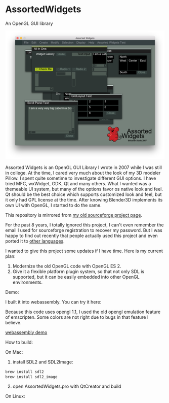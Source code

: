 # AssortedWidgets
An OpenGL GUI library

![Assorted Widgets](screenshot.png)

Assorted Widgets is an OpenGL GUI Library I wrote in 2007 while I was still in college. At the time, I cared very much about the look of my 3D modeler Pillow. I spent quite sometime to investigate different GUI options. I have tried MFC, wxWidget, GDK, Qt and many others. What I wanted was a themeable UI system, but many of the options favor os native look and feel. Qt should be the best choice which supports customized look and feel, but it only had GPL license at the time. After knowing Blender3D implements its own UI with OpenGL, I started to do the same.

This repository is mirrored from [my old sourceforge project page](http://sourceforge.net/projects/assortedwidgets/).

For the past 8 years, I totally ignored this project, I can't even remember the email I used for sourceforge registration to recover my password. But I was happy to find out recently that people actually used this project and even ported it to [other languages](http://www.opentk.com/node/2103).

I wanted to give this project some updates if I have time. Here is my current plan:

1. Modernize the old OpenGL code with OpenGL ES 2.
2. Give it a flexible platform plugin system, so that not only SDL is supported, but it can be easily embedded into other OpenGL environments.

Demo:

I built it into webassembly. You can try it here:

Because this code uses opengl 1.1, I used the old opengl emulation feature of emscripten. Some colors are not right due to bugs in that feature I believe. 

[webassembly demo](http://shi-yan.github.io/AssortedWidgets/)

How to build:

On Mac:

1. install SDL2 and SDL2Image:
```
brew install sdl2
brew install sdl2_image
```

2. open AssortedWidgets.pro with QtCreator and build

On Linux:
